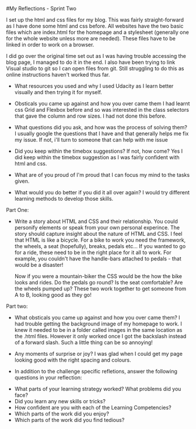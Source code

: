 #My Reflections - Sprint Two

I set up the html and css files for my blog.  This was fairly straight-forward as I have done some html and css before.  All websites have the two basic files which are index.html for the homepage and a stylesheet (generally one for the whole website unless more are needed).  These files have to be linked in order to work on a browser. 

I did go over the original time set out as I was having trouble accessing the blog page, I managed to do it in the end.  I also have been trying to link Visual studio to git so I can open files from git.  Still struggling to do this as online instructions haven't worked thus far.


- What resources you used and why 
    I used Udacity as I learn better visually and then trying it for myself.  

- Obsticals you came up against and how you over came them
    I had learnt css Grid and Flexbox before and so was interested in the class selectors that gave the column and row sizes.  I had not done this before.

- What questions did you ask, and how was the process of solving them? 
    I usually google the questions that I have and that generally helps me fix my issue.  If not, i'll turn to someone that can help with me issue

- Did you keep within the timebox suggestions? If not, how come?
    Yes I did keep within the timebox suggestion as I was fairly confident with html and css.

- What are of you proud of 
    I'm proud that I can focus my mind to the tasks given.

- What would you do better if you did it all over again? 
    I would try different learning methods to develop those skills.


Part One:

- Write a story about HTML and CSS and their relationship. You could personify elements or speak from your own personal experince. The story should capture insight about the nature of HTML and CSS.
    I feel that HTML is like a bicycle. For a bike to work you need the framework, the wheels, a seat (hopefully), breaks, pedals etc... If you wanted to go for a ride, these need to be in the right place for it all to work.  For example, you couldn't have the handle-bars attached to pedals - that would be a disaster!  

    Now if you were a mountain-biker the CSS would be the how the bike looks and rides.  Do the pedals go round?  Is the seat comfortable? Are the wheels pumped up? These two work together to get someone from A to B, looking good as they go!

Part two:

- What obsticals you came up against and how you over came them?
    I had trouble getting the background image of my homepage to work.  I knew it needed to be in a folder called images in the same location as the .html files.  However it only worked once I got the backslash instead of a forward slash.  Such a little thing can be so annoying! 

- Any moments of surprise or joy?
    I was glad when I could get my page looking good with the right spacing and colours.  


- In addition to the challenge specific refletions, answer the following questions in your reflection:



* What parts of your learning strategy worked? What problems did you face?
* Did you learn any new skills or tricks?
* How confident are you with each of the Learning Competencies?
* Which parts of the work did you enjoy?
* Which parts of the work did you find tedious?

